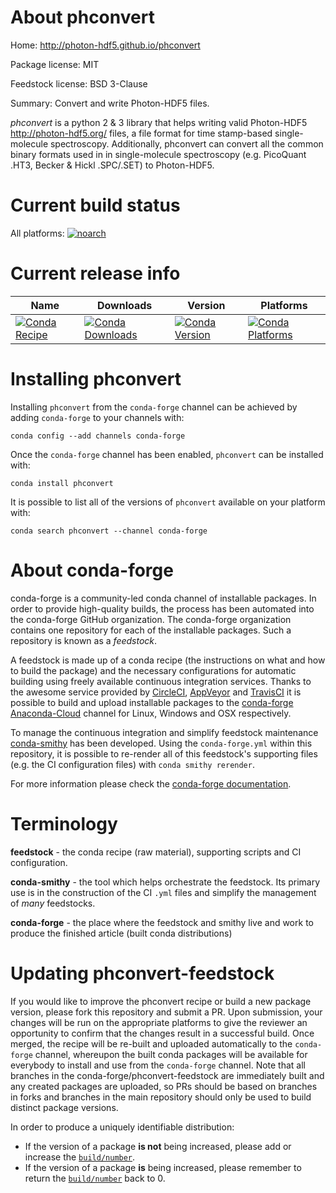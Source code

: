 About phconvert
===============

Home: http://photon-hdf5.github.io/phconvert

Package license: MIT

Feedstock license: BSD 3-Clause

Summary: Convert and write Photon-HDF5 files.

*phconvert* is a python 2 & 3 library that helps writing valid
Photon-HDF5 <http://photon-hdf5.org/>
files, a file format for time stamp-based single-molecule spectroscopy.
Additionally, phconvert can convert all the common binary formats
used in in single-molecule spectroscopy (e.g. PicoQuant .HT3,
Becker & Hickl .SPC/.SET) to Photon-HDF5.


Current build status
====================

All platforms:
[![noarch](https://img.shields.io/circleci/project/github/conda-forge/phconvert-feedstock/master.svg?label=noarch)](https://circleci.com/gh/conda-forge/phconvert-feedstock)

Current release info
====================

| Name | Downloads | Version | Platforms |
| --- | --- | --- | --- |
| [![Conda Recipe](https://img.shields.io/badge/recipe-phconvert-green.svg)](https://anaconda.org/conda-forge/phconvert) | [![Conda Downloads](https://img.shields.io/conda/dn/conda-forge/phconvert.svg)](https://anaconda.org/conda-forge/phconvert) | [![Conda Version](https://img.shields.io/conda/vn/conda-forge/phconvert.svg)](https://anaconda.org/conda-forge/phconvert) | [![Conda Platforms](https://img.shields.io/conda/pn/conda-forge/phconvert.svg)](https://anaconda.org/conda-forge/phconvert) |

Installing phconvert
====================

Installing `phconvert` from the `conda-forge` channel can be achieved by adding `conda-forge` to your channels with:

```
conda config --add channels conda-forge
```

Once the `conda-forge` channel has been enabled, `phconvert` can be installed with:

```
conda install phconvert
```

It is possible to list all of the versions of `phconvert` available on your platform with:

```
conda search phconvert --channel conda-forge
```


About conda-forge
=================

conda-forge is a community-led conda channel of installable packages.
In order to provide high-quality builds, the process has been automated into the
conda-forge GitHub organization. The conda-forge organization contains one repository
for each of the installable packages. Such a repository is known as a *feedstock*.

A feedstock is made up of a conda recipe (the instructions on what and how to build
the package) and the necessary configurations for automatic building using freely
available continuous integration services. Thanks to the awesome service provided by
[CircleCI](https://circleci.com/), [AppVeyor](http://www.appveyor.com/)
and [TravisCI](https://travis-ci.org/) it is possible to build and upload installable
packages to the [conda-forge](https://anaconda.org/conda-forge)
[Anaconda-Cloud](http://docs.anaconda.org/) channel for Linux, Windows and OSX respectively.

To manage the continuous integration and simplify feedstock maintenance
[conda-smithy](http://github.com/conda-forge/conda-smithy) has been developed.
Using the ``conda-forge.yml`` within this repository, it is possible to re-render all of
this feedstock's supporting files (e.g. the CI configuration files) with ``conda smithy rerender``.

For more information please check the [conda-forge documentation](https://conda-forge.org/docs/).

Terminology
===========

**feedstock** - the conda recipe (raw material), supporting scripts and CI configuration.

**conda-smithy** - the tool which helps orchestrate the feedstock.
                   Its primary use is in the construction of the CI ``.yml`` files
                   and simplify the management of *many* feedstocks.

**conda-forge** - the place where the feedstock and smithy live and work to
                  produce the finished article (built conda distributions)


Updating phconvert-feedstock
============================

If you would like to improve the phconvert recipe or build a new
package version, please fork this repository and submit a PR. Upon submission,
your changes will be run on the appropriate platforms to give the reviewer an
opportunity to confirm that the changes result in a successful build. Once
merged, the recipe will be re-built and uploaded automatically to the
`conda-forge` channel, whereupon the built conda packages will be available for
everybody to install and use from the `conda-forge` channel.
Note that all branches in the conda-forge/phconvert-feedstock are
immediately built and any created packages are uploaded, so PRs should be based
on branches in forks and branches in the main repository should only be used to
build distinct package versions.

In order to produce a uniquely identifiable distribution:
 * If the version of a package **is not** being increased, please add or increase
   the [``build/number``](http://conda.pydata.org/docs/building/meta-yaml.html#build-number-and-string).
 * If the version of a package **is** being increased, please remember to return
   the [``build/number``](http://conda.pydata.org/docs/building/meta-yaml.html#build-number-and-string)
   back to 0.